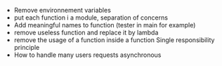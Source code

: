 - Remove environnement variables
- put each function i  a module, separation of concerns 
- Add meaningful names to function (tester in main for example)
- remove useless function and replace it by lambda
- remove the usage of a function inside a function Single responsibility principle
- How to handle many users requests asynchronous
